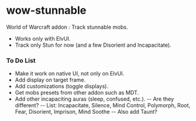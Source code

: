 # wow-stunnable

World of Warcraft addon : Track stunnable mobs.

- Works only with ElvUI.
- Track only Stun for now (and a few Disorient and Incapacitate).

### To Do List

- Make it work on native UI, not only on ElvUI.
- Add display on target frame.
- Add customizations (toggle displays).
- Get mobs presets from other addon such as MDT.
- Add other incapaciting auras (sleep, confused, etc.).
-- Are they different?
-- List: Incapacitate, Silence, Mind Control, Polymorph, Root, Fear, Disorient, Imprison, Mind Soothe
-- Also add Taunt?